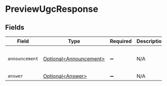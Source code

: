 # PreviewUgcResponse


## Fields

| Field                                                              | Type                                                               | Required                                                           | Description                                                        | Example                                                            |
| ------------------------------------------------------------------ | ------------------------------------------------------------------ | ------------------------------------------------------------------ | ------------------------------------------------------------------ | ------------------------------------------------------------------ |
| `announcement`                                                     | [Optional\<Announcement>](../../models/components/Announcement.md) | :heavy_minus_sign:                                                 | N/A                                                                | {<br/>"draftId": 342<br/>}                                         |
| `answer`                                                           | [Optional\<Answer>](../../models/components/Answer.md)             | :heavy_minus_sign:                                                 | N/A                                                                |                                                                    |